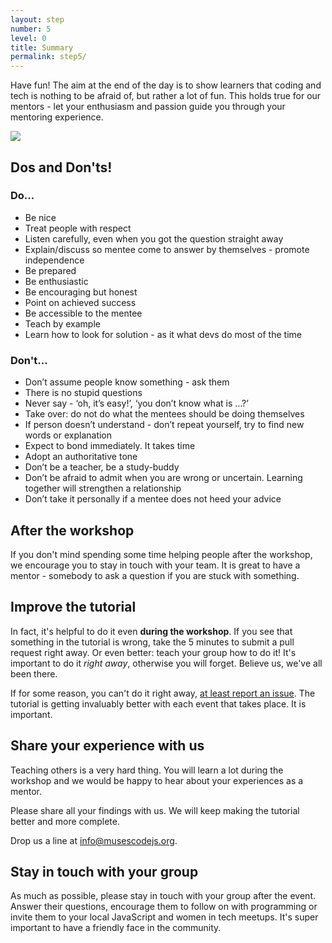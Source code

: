 ```yaml
---
layout: step
number: 5
level: 0
title: Summary
permalink: step5/
---
```


Have fun! The aim at the end of the day is to show learners that coding and tech is nothing to be afraid of, but rather a lot of fun. This holds true for our mentors - let your enthusiasm and passion guide you through your mentoring experience.

<img src="{{ site.baseurl }}/assets/leo-congrats.gif">

## Dos and Don'ts!

### Do...

- Be nice
- Treat people with respect
- Listen carefully, even when you got the question straight away
- Explain/discuss so mentee come to answer by themselves - promote independence
- Be prepared
- Be enthusiastic
- Be encouraging but honest
- Point on achieved success
- Be accessible to the mentee
- Teach by example
- Learn how to look for solution - as it what devs do most of the time

### Don't...

- Don’t assume people know something - ask them
- There is no stupid questions
- Never say - ‘oh, it’s easy!’, ‘you don’t know what is …?’
- Take over: do not do what the mentees should be doing themselves
- If person doesn’t understand - don’t repeat yourself, try to find new words or explanation
- Expect to bond immediately. It takes time
- Adopt an authoritative tone
- Don’t be a teacher, be a study-buddy
- Don’t be afraid to admit when you are wrong or uncertain. Learning together will strengthen a relationship
- Don’t take it personally if a mentee does not heed your advice

## After the workshop

If you don't mind spending some time helping people after the workshop, we encourage you to stay in touch with your team. It is great to have a mentor - somebody to ask a question if you are stuck with something.

## Improve the tutorial

In fact, it's helpful to do it even **during the workshop**. If you see that something in the tutorial is wrong, take the 5 minutes to submit a pull request right away. Or even better: teach your group how to do it! It's important to do it _right away_, otherwise you will forget. Believe us, we've all been there.

If for some reason, you can't do it right away, [at least report an issue](https://github.com/muses-code-js/). The tutorial is getting invaluably better with each event that takes place. It is important.

## Share your experience with us

Teaching others is a very hard thing. You will learn a lot during the workshop and we would be happy to hear about your experiences as a mentor.

Please share all your findings with us. We will keep making the tutorial better and more complete.

Drop us a line at <a href="mailto:info@musescodejs.org">info@musescodejs.org</a>.

## Stay in touch with your group

As much as possible, please stay in touch with your group after the event. Answer their questions, encourage them to follow on with programming or invite them to your local JavaScript and women in tech meetups. It's super important to have a friendly face in the community.
